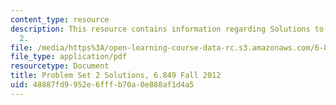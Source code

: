 ```yaml
---
content_type: resource
description: This resource contains information regarding Solutions to Problem Set
  2.
file: /media/https%3A/open-learning-course-data-rc.s3.amazonaws.com/6-849-geometric-folding-algorithms-linkages-origami-polyhedra-fall-2012/48887fd9952e6fffb70a0e888af1d4a5_MIT6_849F12_ps2_sol.pdf
file_type: application/pdf
resourcetype: Document
title: Problem Set 2 Solutions, 6.849 Fall 2012
uid: 48887fd9-952e-6fff-b70a-0e888af1d4a5
---
```

